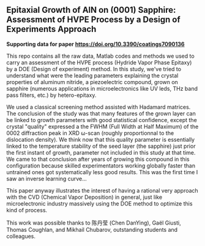 ## Epitaxial Growth of AlN on (0001) Sapphire: Assessment of HVPE Process by a Design of Experiments Approach

**Supporting data for paper https://doi.org/10.3390/coatings7090136**

This repo contains all the raw data, Matlab codes and methods we used to carry an assessment of the HVPE process (Hydride Vapor Phase Epitaxy) by a DOE (Design of experiment) method. In this study, we've tried to understand what were the leading parameters explaining the crystal properties of aluminum nitride, a piezoelectric compound, grown on sapphire (numerous applications in microelectronics like UV leds, THz band pass filters, etc.) by hetero-epitaxy. 

We used a classical screening method assisted with Hadamard matrices. The conclusion of the study was that many features of the grown layer can be linked to growth parameters with good statistical confidence, except the crystal "quality" expressed a the FWHM (Full Width at Half Maximum) of the 0002 diffraction peak in XRD ω-scan (roughly proportionnal to the dislocation density). We think now that this quality parameter is essentially linked to the temperature stability of the seed layer (the sapphire) just prior the first instant of growth, parameter not included in this study at that time. We came to that conclusion after years of growing this compound in this configuration because skilled experimentators working globally faster than untrained ones got systematically less good results. This was the first time I saw an inverse learning curve... 

This paper anyway illustrates the interest of having a rational very approach with the CVD (Chemical Vapor Deposition) in general, just like microelectronic industry massively using the DOE method to optimize this kind of process.

This work was possible thanks to 陈丹莹 (Chen DanYing), Gaël Giusti, Thomas Coughlan, and Mikhail Chubarov, outstanding students and colleagues.
